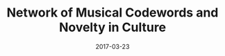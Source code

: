 ---
title: "Network of Musical Codewords and Novelty in Culture"
collection: talks
type: "Talk"
permalink: /talks/2017-complenet2017
venue: "CompleNet'17"
date: 2017-03-23
location: "Dubrovnik, Croatia"
---